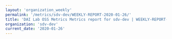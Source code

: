 ```yaml
---
layout: 'organization_weekly'
permalink: '/metrics/sdv-dev/WEEKLY-REPORT-2020-01-26/'
title: 'DAI Lab OSS Metrics Metrics report for sdv-dev | WEEKLY-REPORT-2020-01-26'
organization: 'sdv-dev'
current_date: '2020-01-26'
---
```

